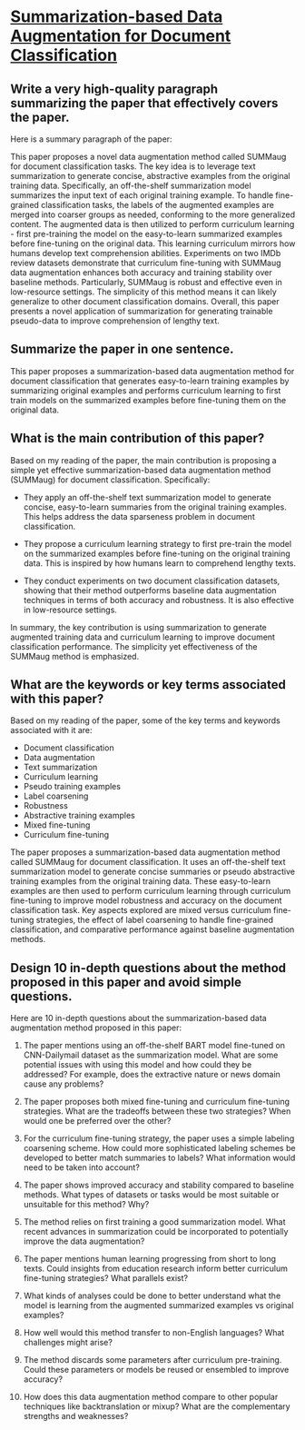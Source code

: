 # [Summarization-based Data Augmentation for Document Classification](https://arxiv.org/abs/2312.00513)

## Write a very high-quality paragraph summarizing the paper that effectively covers the paper.

 Here is a summary paragraph of the paper:

This paper proposes a novel data augmentation method called SUMMaug for document classification tasks. The key idea is to leverage text summarization to generate concise, abstractive examples from the original training data. Specifically, an off-the-shelf summarization model summarizes the input text of each original training example. To handle fine-grained classification tasks, the labels of the augmented examples are merged into coarser groups as needed, conforming to the more generalized content. The augmented data is then utilized to perform curriculum learning - first pre-training the model on the easy-to-learn summarized examples before fine-tuning on the original data. This learning curriculum mirrors how humans develop text comprehension abilities. Experiments on two IMDb review datasets demonstrate that curriculum fine-tuning with SUMMaug data augmentation enhances both accuracy and training stability over baseline methods. Particularly, SUMMaug is robust and effective even in low-resource settings. The simplicity of this method means it can likely generalize to other document classification domains. Overall, this paper presents a novel application of summarization for generating trainable pseudo-data to improve comprehension of lengthy text.


## Summarize the paper in one sentence.

 This paper proposes a summarization-based data augmentation method for document classification that generates easy-to-learn training examples by summarizing original examples and performs curriculum learning to first train models on the summarized examples before fine-tuning them on the original data.


## What is the main contribution of this paper?

 Based on my reading of the paper, the main contribution is proposing a simple yet effective summarization-based data augmentation method (SUMMaug) for document classification. Specifically:

- They apply an off-the-shelf text summarization model to generate concise, easy-to-learn summaries from the original training examples. This helps address the data sparseness problem in document classification.

- They propose a curriculum learning strategy to first pre-train the model on the summarized examples before fine-tuning on the original training data. This is inspired by how humans learn to comprehend lengthy texts.

- They conduct experiments on two document classification datasets, showing that their method outperforms baseline data augmentation techniques in terms of both accuracy and robustness. It is also effective in low-resource settings.

In summary, the key contribution is using summarization to generate augmented training data and curriculum learning to improve document classification performance. The simplicity yet effectiveness of the SUMMaug method is emphasized.


## What are the keywords or key terms associated with this paper?

 Based on my reading of the paper, some of the key terms and keywords associated with it are:

- Document classification
- Data augmentation
- Text summarization
- Curriculum learning
- Pseudo training examples
- Label coarsening 
- Robustness
- Abstractive training examples
- Mixed fine-tuning
- Curriculum fine-tuning

The paper proposes a summarization-based data augmentation method called SUMMaug for document classification. It uses an off-the-shelf text summarization model to generate concise summaries or pseudo abstractive training examples from the original training data. These easy-to-learn examples are then used to perform curriculum learning through curriculum fine-tuning to improve model robustness and accuracy on the document classification task. Key aspects explored are mixed versus curriculum fine-tuning strategies, the effect of label coarsening to handle fine-grained classification, and comparative performance against baseline augmentation methods.


## Design 10 in-depth questions about the method proposed in this paper and avoid simple questions.

 Here are 10 in-depth questions about the summarization-based data augmentation method proposed in this paper:

1. The paper mentions using an off-the-shelf BART model fine-tuned on CNN-Dailymail dataset as the summarization model. What are some potential issues with using this model and how could they be addressed? For example, does the extractive nature or news domain cause any problems?

2. The paper proposes both mixed fine-tuning and curriculum fine-tuning strategies. What are the tradeoffs between these two strategies? When would one be preferred over the other? 

3. For the curriculum fine-tuning strategy, the paper uses a simple labeling coarsening scheme. How could more sophisticated labeling schemes be developed to better match summaries to labels? What information would need to be taken into account?

4. The paper shows improved accuracy and stability compared to baseline methods. What types of datasets or tasks would be most suitable or unsuitable for this method? Why?

5. The method relies on first training a good summarization model. What recent advances in summarization could be incorporated to potentially improve the data augmentation?

6. The paper mentions human learning progressing from short to long texts. Could insights from education research inform better curriculum fine-tuning strategies? What parallels exist?

7. What kinds of analyses could be done to better understand what the model is learning from the augmented summarized examples vs original examples?

8. How well would this method transfer to non-English languages? What challenges might arise?

9. The method discards some parameters after curriculum pre-training. Could these parameters or models be reused or ensembled to improve accuracy?

10. How does this data augmentation method compare to other popular techniques like backtranslation or mixup? What are the complementary strengths and weaknesses?
